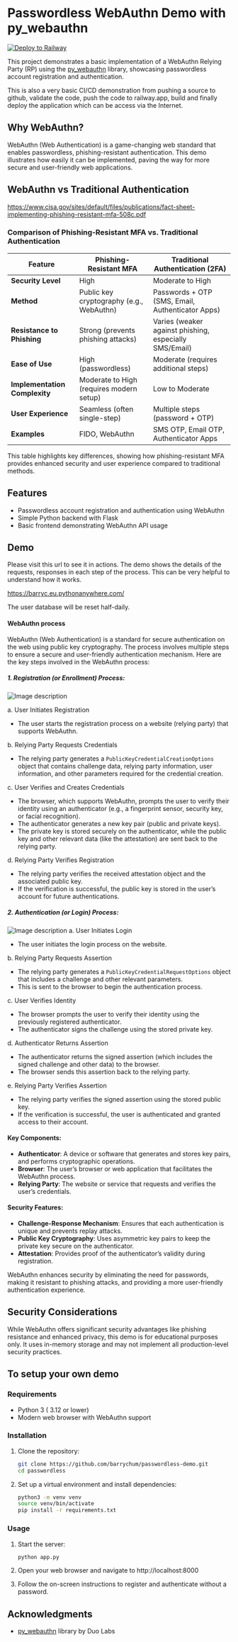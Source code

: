 # Passwordless WebAuthn Demo with py_webauthn  
[![Deploy to Railway](https://github.com/barrychum/passwordless-demo/actions/workflows/deploy.yml/badge.svg)](https://github.com/barrychum/passwordless-demo/actions/workflows/deploy.yml)

This project demonstrates a basic implementation of a WebAuthn Relying Party (RP) using the [py_webauthn](https://github.com/duo-labs/py_webauthn) library, showcasing passwordless account registration and authentication.  

This is also a very basic CI/CD demonstration from pushing a source to github, validate the code, push the code to railway.app, build and finally deploy the application which can be access via the Internet.

## Why WebAuthn?

WebAuthn (Web Authentication) is a game-changing web standard that enables passwordless, phishing-resistant authentication. This demo illustrates how easily it can be implemented, paving the way for more secure and user-friendly web applications.



## WebAuthn vs Traditional Authentication

https://www.cisa.gov/sites/default/files/publications/fact-sheet-implementing-phishing-resistant-mfa-508c.pdf


### Comparison of Phishing-Resistant MFA vs. Traditional Authentication

| **Feature**                        | **Phishing-Resistant MFA**                        | **Traditional Authentication (2FA)**            |
|------------------------------------|---------------------------------------------------|-------------------------------------------------|
| **Security Level**                 | High                                              | Moderate to High                                |
| **Method**                         | Public key cryptography (e.g., WebAuthn)           | Passwords + OTP (SMS, Email, Authenticator Apps) |
| **Resistance to Phishing**         | Strong (prevents phishing attacks)                | Varies (weaker against phishing, especially SMS/Email) |
| **Ease of Use**                    | High (passwordless)                               | Moderate (requires additional steps)            |
| **Implementation Complexity**      | Moderate to High (requires modern setup)          | Low to Moderate                                 |
| **User Experience**                | Seamless (often single-step)                      | Multiple steps (password + OTP)                 |
| **Examples**                       | FIDO, WebAuthn                                     | SMS OTP, Email OTP, Authenticator Apps          |

This table highlights key differences, showing how phishing-resistant MFA provides enhanced security and user experience compared to traditional methods.


## Features

- Passwordless account registration and authentication using WebAuthn
- Simple Python backend with Flask
- Basic frontend demonstrating WebAuthn API usage

## Demo

Please visit this url to see it in actions. The demo shows the details of the requests, responses in each step of the process.  This can be very helpful to understand how it works.  

https://barryc.eu.pythonanywhere.com/

The user database will be reset half-daily.  

#### WebAuthn process
WebAuthn (Web Authentication) is a standard for secure authentication on the web using public key cryptography. The process involves multiple steps to ensure a secure and user-friendly authentication mechanism. Here are the key steps involved in the WebAuthn process:

##### 1. Registration (or Enrollment) Process:
![Image description](images/registration.png)

a. User Initiates Registration
- The user starts the registration process on a website (relying party) that supports WebAuthn.

b. Relying Party Requests Credentials
- The relying party generates a `PublicKeyCredentialCreationOptions` object that contains challenge data, relying party information, user information, and other parameters required for the credential creation.

c. User Verifies and Creates Credentials
- The browser, which supports WebAuthn, prompts the user to verify their identity using an authenticator (e.g., a fingerprint sensor, security key, or facial recognition).
- The authenticator generates a new key pair (public and private keys).
- The private key is stored securely on the authenticator, while the public key and other relevant data (like the attestation) are sent back to the relying party.

d. Relying Party Verifies Registration
- The relying party verifies the received attestation object and the associated public key.
- If the verification is successful, the public key is stored in the user’s account for future authentications.

##### 2. Authentication (or Login) Process:
![Image description](images/login.png)
a. User Initiates Login
- The user initiates the login process on the website.

b. Relying Party Requests Assertion
- The relying party generates a `PublicKeyCredentialRequestOptions` object that includes a challenge and other relevant parameters.
- This is sent to the browser to begin the authentication process.

c. User Verifies Identity
- The browser prompts the user to verify their identity using the previously registered authenticator.
- The authenticator signs the challenge using the stored private key.

d. Authenticator Returns Assertion
- The authenticator returns the signed assertion (which includes the signed challenge and other data) to the browser.
- The browser sends this assertion back to the relying party.

e. Relying Party Verifies Assertion
- The relying party verifies the signed assertion using the stored public key.
- If the verification is successful, the user is authenticated and granted access to their account.

#### Key Components:
- **Authenticator**: A device or software that generates and stores key pairs, and performs cryptographic operations.
- **Browser**: The user’s browser or web application that facilitates the WebAuthn process.
- **Relying Party**: The website or service that requests and verifies the user’s credentials.

#### Security Features:
- **Challenge-Response Mechanism**: Ensures that each authentication is unique and prevents replay attacks.
- **Public Key Cryptography**: Uses asymmetric key pairs to keep the private key secure on the authenticator.
- **Attestation**: Provides proof of the authenticator’s validity during registration.

WebAuthn enhances security by eliminating the need for passwords, making it resistant to phishing attacks, and providing a more user-friendly authentication experience.


## Security Considerations

While WebAuthn offers significant security advantages like phishing resistance and enhanced privacy, this demo is for educational purposes only. It uses in-memory storage and may not implement all production-level security practices.



## To setup your own demo

### Requirements

- Python 3 ( 3.12 or lower)
- Modern web browser with WebAuthn support

### Installation

1. Clone the repository:
   ```sh
   git clone https://github.com/barrychum/passwordless-demo.git
   cd passwordless
   ```

2. Set up a virtual environment and install dependencies:
   ```sh
   python3 -m venv venv
   source venv/bin/activate
   pip install -r requirements.txt
   ```

### Usage

1. Start the server:
   ```sh
   python app.py
   ```

2. Open your web browser and navigate to http://localhost:8000 

3. Follow the on-screen instructions to register and authenticate without a password.



## Acknowledgments

- [py_webauthn](https://github.com/duo-labs/py_webauthn) library by Duo Labs

